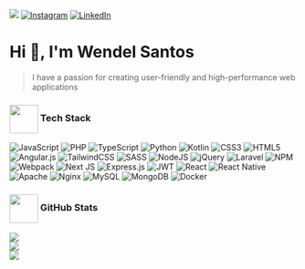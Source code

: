 ![](https://komarev.com/ghpvc/?username=wnsdev&label=Profile%20views&color=0e75b6&style=flat) 
[![Instagram](https://img.shields.io/badge/Instagram-%23E4405F.svg?logo=Instagram&logoColor=white)](https://instagram.com/wnsdev) 
[![LinkedIn](https://img.shields.io/badge/LinkedIn-%230077B5.svg?logo=linkedin&logoColor=white)](https://linkedin.com/in/wsdev) 
# Hi 👋, I'm Wendel Santos
> I have a passion for creating user-friendly and high-performance web applications

<h3><img align=center src='https://www.svgrepo.com/show/420907/computer-display-hardware.svg' height=50 /> Tech Stack</h3>

![JavaScript](https://img.shields.io/badge/javascript-%23323330.svg?style=flat&logo=javascript&logoColor=%23F7DF1E) ![PHP](https://img.shields.io/badge/php-%23777BB4.svg?style=flat&logo=php&logoColor=white) ![TypeScript](https://img.shields.io/badge/typescript-%23007ACC.svg?style=flat&logo=typescript&logoColor=white) ![Python](https://img.shields.io/badge/python-3670A0?style=flat&logo=python&logoColor=ffdd54) ![Kotlin](https://img.shields.io/badge/kotlin-%237F52FF.svg?style=flat&logo=kotlin&logoColor=white) ![CSS3](https://img.shields.io/badge/css3-%231572B6.svg?style=flat&logo=css3&logoColor=white) ![HTML5](https://img.shields.io/badge/html5-%23E34F26.svg?style=flat&logo=html5&logoColor=white) ![Angular.js](https://img.shields.io/badge/angular.js-%23E23237.svg?style=flat&logo=angularjs&logoColor=white) ![TailwindCSS](https://img.shields.io/badge/tailwindcss-%2338B2AC.svg?style=flat&logo=tailwind-css&logoColor=white) ![SASS](https://img.shields.io/badge/SASS-hotpink.svg?style=flat&logo=SASS&logoColor=white) ![NodeJS](https://img.shields.io/badge/node.js-6DA55F?style=flat&logo=node.js&logoColor=white) ![jQuery](https://img.shields.io/badge/jquery-%230769AD.svg?style=flat&logo=jquery&logoColor=white) ![Laravel](https://img.shields.io/badge/laravel-%23FF2D20.svg?style=flat&logo=laravel&logoColor=white) ![NPM](https://img.shields.io/badge/NPM-%23CB3837.svg?style=flat&logo=npm&logoColor=white) ![Webpack](https://img.shields.io/badge/webpack-%238DD6F9.svg?style=flat&logo=webpack&logoColor=black) ![Next JS](https://img.shields.io/badge/Next-black?style=flat&logo=next.js&logoColor=white) ![Express.js](https://img.shields.io/badge/express.js-%23404d59.svg?style=flat&logo=express&logoColor=%2361DAFB) ![JWT](https://img.shields.io/badge/JWT-black?style=flat&logo=JSON%20web%20tokens) ![React](https://img.shields.io/badge/react-%2320232a.svg?style=flat&logo=react&logoColor=%2361DAFB) ![React Native](https://img.shields.io/badge/react_native-%2320232a.svg?style=flat&logo=react&logoColor=%2361DAFB) ![Apache](https://img.shields.io/badge/apache-%23D42029.svg?style=flat&logo=apache&logoColor=white) ![Nginx](https://img.shields.io/badge/nginx-%23009639.svg?style=flat&logo=nginx&logoColor=white) ![MySQL](https://img.shields.io/badge/mysql-%2300000f.svg?style=flat&logo=mysql&logoColor=white) ![MongoDB](https://img.shields.io/badge/MongoDB-%234ea94b.svg?style=flat&logo=mongodb&logoColor=white) ![Docker](https://img.shields.io/badge/docker-%230db7ed.svg?style=flat&logo=docker&logoColor=white)


<h3><img align=center src='https://www.svgrepo.com/show/331724/github-code-source.svg' height=50 /> GitHub Stats</h3>

![](https://github-readme-stats.vercel.app/api/top-langs/?username=wnsdev&theme=react&hide_border=false&include_all_commits=true&count_private=true&layout=compact)<br/>
![](https://github-readme-stats.vercel.app/api?username=wnsdev&theme=react&hide_border=false&include_all_commits=true&count_private=true)<br/>
![](https://github-readme-streak-stats.herokuapp.com/?user=wnsdev&theme=react&hide_border=false)<br/>


<!-- Proudly created with GPRM ( https://gprm.itsvg.in ) -->
